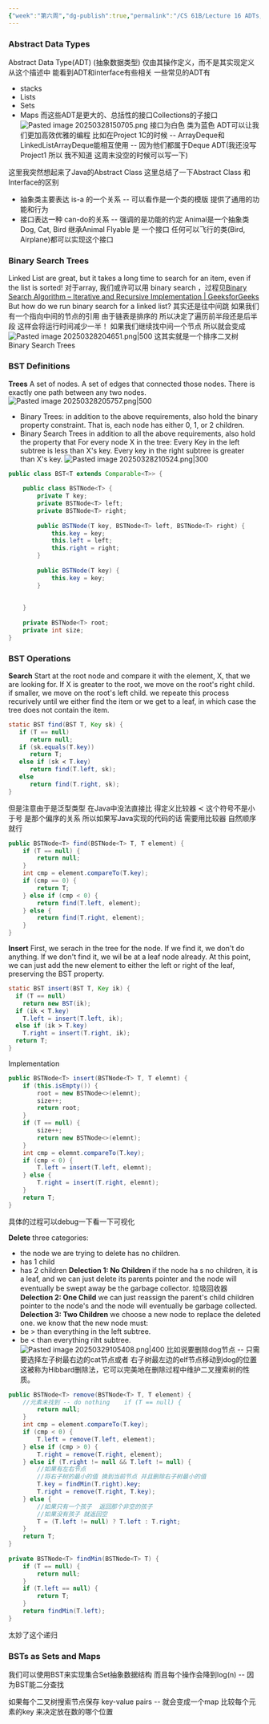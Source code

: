 ```yaml
---
{"week":"第六周","dg-publish":true,"permalink":"/CS 61B/Lecture 16 ADTs, Sets, Maps, BSTs/","dgPassFrontmatter":true,"noteIcon":"","created":"2025-03-28T09:37:55.411+08:00","updated":"2025-03-30T15:27:58.945+08:00"}
---
```


### Abstract Data Types
Abstract Data Type(ADT) (抽象数据类型) 仅由其操作定义，而不是其实现定义
从这个描述中  能看到ADT和interface有些相关
一些常见的ADT有
- stacks
- Lists
- Sets
- Maps
而这些ADT是更大的、总括性的接口Collections的子接口
![Pasted image 20250328150705.png](/img/user/accessory/Pasted%20image%2020250328150705.png)
接口为白色 类为蓝色
ADT可以让我们更加高效优雅的编程
比如在Project 1C的时候 -- ArrayDeque和LinkedListArrayDeque能相互使用 -- 因为他们都属于Deque ADT(我还没写Project1  所以 我不知道 这周末没空的时候可以写一下)

这里我突然想起来了Java的Abstract Class
这里总结了一下Abstract Class 和 Interface的区别
- 抽象类主要表达  is-a 的一个关系 -- 可以看作是一个类的模版 提供了通用的功能和行为
- 接口表达一种 can-do的关系 -- 强调的是功能的约定
Animal是一个抽象类  Dog, Cat, Bird 继承Animal
Flyable 是 一个接口  任何可以飞行的类(Bird, Airplane)都可以实现这个接口

### Binary Search Trees
Linked List are great, but it takes a long time to search for an item, even if the list is sorted!
对于array, 我们或许可以用 binary search ，过程见[Binary Search Algorithm – Iterative and Recursive Implementation | GeeksforGeeks](https://www.geeksforgeeks.org/binary-search/)
But how do we run binary search for a linked list?
其实还是往中间跳
如果我们有一个指向中间的节点的引用 由于链表是排序的 所以决定了遍历前半段还是后半段 这样会将运行时间减少一半！
如果我们继续找中间一个节点
所以就会变成
![Pasted image 20250328204651.png|500](/img/user/accessory/Pasted%20image%2020250328204651.png)
这其实就是一个排序二叉树 Binary Search Trees
### BST Definitions
**Trees**
A set of nodes.
A set of edges that connected those nodes.
There is exactly one path between any two nodes.
![Pasted image 20250328205757.png|500](/img/user/accessory/Pasted%20image%2020250328205757.png)
- Binary Trees: in addition to the above requirements, also hold the binary property constraint. That is, each node has either 0, 1, or 2 children.
- Binary Search Trees
	in addition to all the above requirements, also hold the property that For every node X in the tree:
	Every Key in the left subtree is less than X's key.
	Every key in the right subtree is greater than X's key.
![Pasted image 20250328210524.png|300](/img/user/accessory/Pasted%20image%2020250328210524.png)
```java
public class BST<T extends Comparable<T>> {  
  
    public class BSTNode<T> {  
        private T key;  
        private BSTNode<T> left;  
        private BSTNode<T> right;  
  
        public BSTNode(T key, BSTNode<T> left, BSTNode<T> right) {  
            this.key = key;  
            this.left = left;  
            this.right = right;  
        }  
  
        public BSTNode(T key) {  
            this.key = key;  
        }  
  
  
    }  
  
    private BSTNode<T> root;  
    private int size;
}
```
### BST Operations
**Search**
Start at the root node and compare it with the element, X, that we are looking for.
If X is greater to the root, we move on the root's right child.
if smaller, we move on the root's left child.
we repeate this process recurively until we either find the item or we get to a leaf, in which case the tree does not contain the item.
```java
static BST find(BST T, Key sk) {
   if (T == null)
      return null;
   if (sk.equals(T.key))
      return T;
   else if (sk ≺ T.key)
      return find(T.left, sk);
   else
      return find(T.right, sk);
}
```
但是注意由于是泛型类型  在Java中没法直接比 得定义比较器
≺ 这个符号不是小于号  是那个偏序的关系
所以如果写Java实现的代码的话 需要用比较器 自然顺序就行
```java
public BSTNode<T> find(BSTNode<T> T, T element) {  
    if (T == null) {  
        return null;  
    }  
    int cmp = element.compareTo(T.key);  
    if (cmp == 0) {  
        return T;  
    } else if (cmp < 0) {  
        return find(T.left, element);  
    } else {  
        return find(T.right, element);  
    }  
}
```

**Insert**
First, we serach in the tree for the node. If we find it, we don't do anything. If we don't find it, we wil be at a leaf node already. At this point, we can just add the new element to either the left or right of the leaf, preserving the BST property.
```java
static BST insert(BST T, Key ik) {
  if (T == null)
    return new BST(ik);
  if (ik ≺ T.key)
    T.left = insert(T.left, ik);
  else if (ik ≻ T.key)
    T.right = insert(T.right, ik);
  return T;
}
```
Implementation
```java
public BSTNode<T> insert(BSTNode<T> T, T elemnt) {  
    if (this.isEmpty()) {  
        root = new BSTNode<>(elemnt);  
        size++;  
        return root;  
    }  
    if (T == null) {  
        size++;  
        return new BSTNode<>(elemnt);  
    }  
    int cmp = elemnt.compareTo(T.key);  
    if (cmp < 0) {  
        T.left = insert(T.left, elemnt);  
    } else {  
        T.right = insert(T.right, elemnt);  
    }  
    return T;  
}
```
具体的过程可以debug一下看一下可视化

**Delete**
three categories:
- the node we are trying to delete has no children.
- has 1 child
- has 2 children
**Delection 1: No Children**
if the node ha s no children, it is a leaf, and we can just delete its parents pointer and the node will eventually be swept away be the garbage collector.
垃圾回收器
**Delection 2: One Child**
we can just reassign the parent's child children pointer to the node's and the node will eventually be garbage collected.
**Delection 3: Two Children**
we choose a new node to replace the deleted one.
we know that the new node must:
- be > than everything in the left subtree.
- be < than everything riht subtree.
![Pasted image 20250329105408.png|400](/img/user/accessory/Pasted%20image%2020250329105408.png)
比如说要删除dog节点 -- 只需要选择左子树最右边的cat节点或者 右子树最左边的elf节点移动到dog的位置
这被称为Hibbard删除法，它可以完美地在删除过程中维护二叉搜索树的性质。
```java
public BSTNode<T> remove(BSTNode<T> T, T element) {  
    //元素未找到 -- do nothing    if (T == null) {  
        return null;  
    }  
    int cmp = element.compareTo(T.key);  
    if (cmp < 0) {  
        T.left = remove(T.left, element);  
    } else if (cmp > 0) {  
        T.right = remove(T.right, element);  
    } else if (T.right != null && T.left != null) {  
        //如果有左右节点  
        //将右子树的最小的值 换到当前节点 并且删除右子树最小的值  
        T.key = findMin(T.right).key;  
        T.right = remove(T.right, T.key);  
    } else {  
        //如果只有一个孩子  返回那个非空的孩子  
        //如果没有孩子 就返回空  
        T = (T.left != null) ? T.left : T.right;  
    }  
    return T;  
}  
  
private BSTNode<T> findMin(BSTNode<T> T) {  
    if (T == null) {  
        return null;  
    }  
    if (T.left == null) {  
        return T;  
    }  
    return findMin(T.left);  
}
```
太妙了这个递归

### BSTs as Sets and Maps
我们可以使用BST来实现集合Set抽象数据结构
而且每个操作会降到log(n) -- 因为BST能二分查找

如果每个二叉树搜索节点保存 key-value pairs -- 就会变成一个map
比较每个元素的key 来决定放在数的哪个位置
